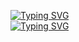 <a href="https://git.io/typing-svg"><img src="https://readme-typing-svg.herokuapp.com?font=Gluten&size=30&pause=500&color=C00000&width=435&lines=Hi%2C+I'm+Fedor+%F0%9F%99%83" alt="Typing SVG" /></a><br>
<a href="https://git.io/typing-svg"><img src="https://readme-typing-svg.herokuapp.com?font=Gluten&size=15&pause=500&color=FFFFFF&width=435&lines=Computer+science+student+%F0%9F%92%BB" alt="Typing SVG" /></a>
